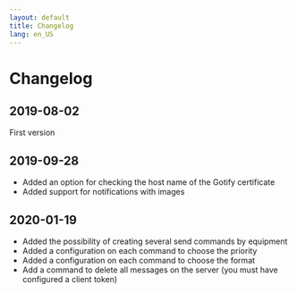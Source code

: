```yaml
---
layout: default
title: Changelog
lang: en_US
---
```


# Changelog

## 2019-08-02

First version

## 2019-09-28

- Added an option for checking the host name of the Gotify certificate
- Added support for notifications with images

## 2020-01-19

- Added the possibility of creating several send commands by equipment
- Added a configuration on each command to choose the priority
- Added a configuration on each command to choose the format
- Add a command to delete all messages on the server (you must have configured a client token)
